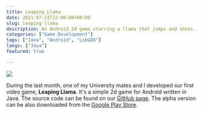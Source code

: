 ```yaml
---
title: Leaping Llama
date: 2021-07-21T22:00:00+00:00
slug: leaping-llama
description: An Android 2d game starring a llama that jumps and shots.
categories: ["Game Development"]
tags: ["Java", "Android", "LibGDX"]
langs: ["Java"]
featured: true

---
```

![](/uploads/gameLogo.png)  



During the last month, one of my University mates and I developed our first video game, __Leaping Llama__.  It's a simple 2d game for Android written in Java. The source code can be found on our [GitHub page](https://github.com/overloadedllama/leapingllama). The alpha version can be also downloaded from the [Google Play Store](https://play.google.com/store/apps/details?id=com.overloadedllama.leapingllama).

